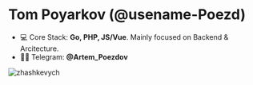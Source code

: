 <h1>Tom Poyarkov (@usename-Poezd)</h1>

- 💻 Core Stack: **Go, PHP, JS/Vue**. Mainly focused on Backend & Arcitecture.
- 👨‍💻 Telegram: **@Artem_Poezdov**

<p>&nbsp;<img align="left" src="https://github-readme-stats.vercel.app/api?username=usename-Poezd&show_icons=true&hide_title=true" alt="zhashkevych" /></p>
